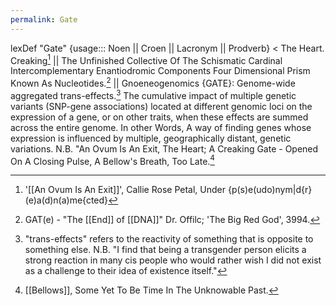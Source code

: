 ```yaml
---
permalink: Gate
---
```

lexDef "Gate" {usage::: Noen || Croen || Lacronym || Prodverb} < The Heart. Creaking[^GateNoen] || The Unfinished Collective Of The Schismatic Cardinal Intercomplementary Enantiodromic Components Four Dimensional Prism Known As Nucleotides.[^GateCroen] || Gnoeneogenomics {GATE}: Genome-wide aggregated trans-effects.[^TE] The cumulative impact of multiple genetic variants (SNP-gene associations) located at different genomic loci on the expression of a gene, or on other traits, when these effects are summed across the entire genome. In other Words, A way of finding genes whose expression is influenced by multiple, geographically distant, genetic variations. N.B. "An Ovum Is An Exit, The Heart; A Creaking Gate - Opened On A Closing Pulse, A Bellow's Breath, Too Late.[^GateProdverb]

[^GateNoen]: '[[An Ovum Is An Exit]]', Callie Rose Petal, Under {p(s)e(udo)nym|d{r}(e)a(d)n(a)me{cted}
[^GateCroen]: GAT(e) - "The [[End]] of [[DNA]]" Dr. Offilc; 'The Big Red God', 3994.
[^GateProdverb]: [[Bellows]], Some Yet To Be Time In The Unknowable Past.
[^TE]: "trans-effects" refers to the reactivity of something that is opposite to something else. N.B. "I find that being a transgender person elicits a strong reaction in many cis people who would rather wish I did not exist as a challenge to their idea of existence itself."